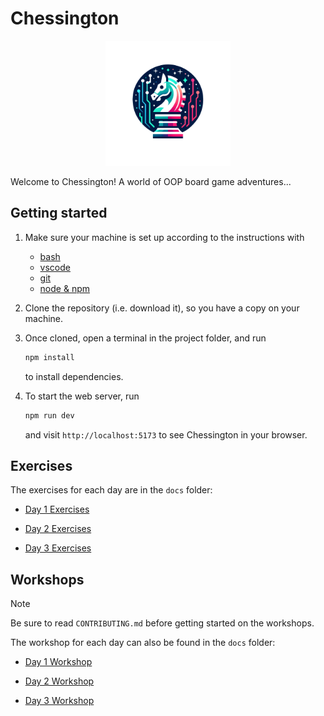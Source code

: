 # Chessington

<p align="center">
  <img src="./docs/chessington-logo.png" width="200px" alt="Chessington Logo">
</p>

Welcome to Chessington! A world of OOP board game adventures...

## Getting started

1. Make sure your machine is set up according to the instructions with

   - [bash](https://tech-docs.corndel.com/bash/)
   - [vscode](https://tech-docs.corndel.com/vscode/)
   - [git](https://tech-docs.corndel.com/git/)
   - [node & npm](https://tech-docs.corndel.com/js/installation.html)

1. Clone the repository (i.e. download it), so you have a copy on your machine.

1. Once cloned, open a terminal in the project folder, and run

   ```bash
   npm install
   ```

   to install dependencies.

1. To start the web server, run

   ```bash
   npm run dev
   ```

   and visit `http://localhost:5173` to see Chessington in your browser.

## Exercises

The exercises for each day are in the `docs` folder:

- [Day 1 Exercises](./docs/day-1-exercises.md)

- [Day 2 Exercises](./docs/day-2-exercises.md)

- [Day 3 Exercises](./docs/day-3-exercises.md)

## Workshops

> [!NOTE]
>
> Be sure to read `CONTRIBUTING.md` before getting started on the workshops.

The workshop for each day can also be found in the `docs` folder:

- [Day 1 Workshop](./day-1-workshop.md)

- [Day 2 Workshop](./day-2-workshop.md)

- [Day 3 Workshop](./day-3-workshop.md)
